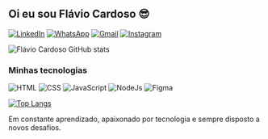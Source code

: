 ## Oi eu sou **Flávio Cardoso** 😎

[![LinkedIn](https://img.shields.io/badge/LinkedIn-0077B5?style=for-the-badge&logo=linkedin&logoColor=white)](https://www.linkedin.com/in/fl%C3%A1viocardosodf/)
[![WhatsApp](https://img.shields.io/badge/WhatsApp-25D366?style=for-the-badge&logo=whatsapp&logoColor=white)](https://wa.me/5561998381399?text=Oi%2C+Eu+sou+o+Fl%C3%A1vio+Cardoso)
[![Gmail](https://img.shields.io/badge/Gmail-D14836?style=for-the-badge&logo=gmail&logoColor=white)](flaviocardosodf@gmail.com)
[![Instagram](https://img.shields.io/badge/Instagram-E4405F?style=for-the-badge&logo=instagram&logoColor=white)](https://www.instagram.com/flaviocardosodf/)


![Flávio Cardoso GitHub stats](https://github-readme-stats.vercel.app/api?username=flaviocardosodf&show_icons=true&theme=dracula)

### Minhas tecnologias
![HTML](https://img.shields.io/badge/HTML5-E34F26?style=for-the-badge&logo=html5&logoColor=white) ![CSS](https://img.shields.io/badge/CSS3-1572B6?style=for-the-badge&logo=css3&logoColor=white) ![JavaScript](https://img.shields.io/badge/JavaScript-F7DF1E?style=for-the-badge&logo=javascript&logoColor=black) ![NodeJs](https://img.shields.io/badge/Node.js-43853D?style=for-the-badge&logo=node.js&logoColor=white) ![Figma](https://img.shields.io/badge/Figma-F24E1E?style=for-the-badge&logo=figma&logoColor=white)

[![Top Langs](https://github-readme-stats.vercel.app/api/top-langs/?username=flaviocardosodf&layout=compact)](https://github.com/flaviocardosodf/github-readme-stats)

Em constante aprendizado, apaixonado por tecnologia e sempre disposto a novos desafios. 
